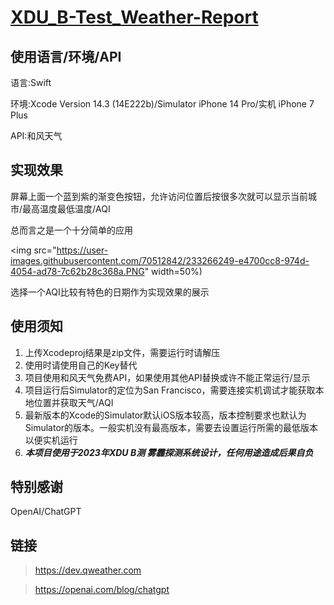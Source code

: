 # [XDU_B-Test_Weather-Report](https://github.com/noobwei/XDU_B-Test_Weather-Report)

## 使用语言/环境/API

语言:Swift

环境:Xcode Version 14.3 (14E222b)/Simulator iPhone 14 Pro/实机 iPhone 7 Plus

API:和风天气

## 实现效果

屏幕上面一个蓝到紫的渐变色按钮，允许访问位置后按很多次就可以显示当前城市/最高温度最低温度/AQI

总而言之是一个十分简单的应用

<img src="https://user-images.githubusercontent.com/70512842/233266249-e4700cc8-974d-4054-ad78-7c62b28c368a.PNG" width=50%)

选择一个AQI比较有特色的日期作为实现效果的展示

## 使用须知

1. 上传Xcodeproj结果是zip文件，需要运行时请解压
2. 使用时请使用自己的Key替代
3. 项目使用和风天气免费API，如果使用其他API替换或许不能正常运行/显示
4. 项目运行后Simulator的定位为San Francisco，需要连接实机调试才能获取本地位置并获取天气/AQI
5. 最新版本的Xcode的Simulator默认iOS版本较高，版本控制要求也默认为Simulator的版本。一般实机没有最高版本，需要去设置运行所需的最低版本以便实机运行
6. ***本项目使用于2023年XDU B测 雾霾探测系统设计，任何用途造成后果自负***

## 特别感谢

OpenAI/ChatGPT

## 链接
> https://dev.qweather.com

> https://openai.com/blog/chatgpt



